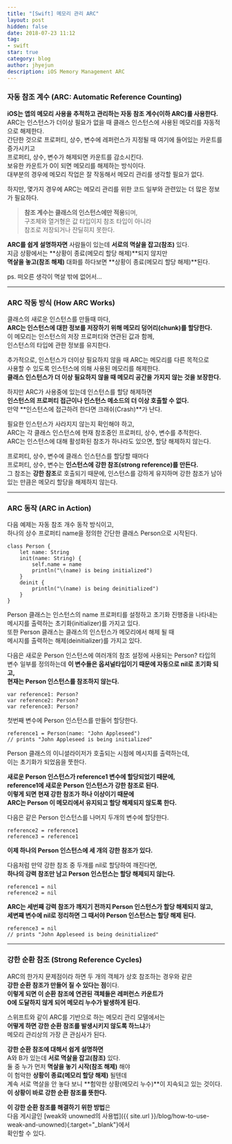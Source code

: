 ```yaml
---
title: "[Swift] 메모리 관리 ARC"
layout: post
hidden: false
date: 2018-07-23 11:12
tag:
- swift
star: true
category: blog
author: jhyejun
description: iOS Memory Management ARC
---
```


### 자동 참조 계수 (ARC: Automatic Reference Counting)
**iOS는 앱의 메모리 사용을 추적하고 관리하는 자동 참조 계수(이하 ARC)를 사용한다.**<br>
ARC는 인스턴스가 더이상 필요가 없을 때 클래스 인스턴스에 사용된 메모리를 자동적으로 해제한다.<br>
간단한 것으로 프로퍼티, 상수, 변수에 레퍼런스가 지정될 때 여기에 들어있는 카운트를 증가시키고<br>
프로퍼티, 상수, 변수가 해제되면 카운트를 감소시킨다.<br>
보유한 카운트가 0이 되면 메모리를 해제하는 방식이다.<br>
대부분의 경우에 메모리 작업은 잘 작동해서 메모리 관리를 생각할 필요가 없다.<br>

하지만, 몇가지 경우에 ARC는 메모리 관리를 위한 코드 일부와 관련있는 더 많은 정보가 필요하다.<br>

> **참조 계수는 클래스의 인스턴스에만 적용**되며,<br>
 구조체와 열거형은 값 타입이지 참조 타입이 아니라<br>
 참조로 저장되거나 잔딜히지 못한다.<br>

**ARC를 쉽게 설명하자면** 사람들이 있는데 **서로의 멱살을 잡고(참조)** 있다.<br>
지금 상황에서는 **상황이 종료(메모리 할당 해제)**되지 않지만<br>
**멱살을 놓고(참조 해제)** 대화를 하다보면 **상황이 종료(메모리 할당 해제)**된다.<br>

ps. 떠오른 생각이 멱살 밖에 없어서...

---

### ARC 작동 방식 (How ARC Works)
클래스의 새로운 인스턴스를 만들때 마다,<br> 
**ARC는 인스턴스에 대한 정보를 저장하기 위해 메모리 덩어리(chunk)를 할당한다.**<br>
이 메모리는 인스턴스의 저장 프로퍼티와 연관된 값과 함께,<br>
인스턴스의 타입에 관한 정보를 유지한다.<br>

추가적으로, 인스턴스가 더이상 필요하지 않을 때 ARC는 메모리를 다른 목적으로<br>
사용할 수 있도록 인스턴스에 의해 사용된 메모리를 해제한다.<br>
**클래스 인스턴스가 더 이상 필요하지 않을 때 메모리 공간을 가지지 않는 것을 보장한다.**<br>

하지만 ARC가 사용중에 있는데 인스턴스를 할당 해제하면<br>
**인스턴스의 프로퍼티 접근이나 인스턴스 메소드의 더 이상 호출할 수 없다.**<br>
만약 **인스턴스에 접근하려 한다면 크래쉬(Crash)**가 난다.

필요한 인스턴스가 사라지지 않는지 확인해야 하고,<br>
ARC는 각 클래스 인스턴스에 현재 참조중인 프로퍼티, 상수, 변수를 추적한다.<br>
ARC는 인스턴스에 대해 활성화된 참조가 하나라도 있으면, 할당 해제하지 않는다.<br>

프로퍼티, 상수, 변수에 클래스 인스턴스를 할당할 때마다<br>
프로퍼티, 상수, 변수는 **인스턴스에 강한 참조(strong reference)를 만든다.**<br>
그 참조는 **강한 참조**로 호출되기 때문에, 인스턴스를 강하게 유지하며
강한 참조가 남아있는 만큼은 메모리 할당을 해제하지 않는다.

---

### ARC 동작 (ARC in Action)
다음 예제는 자동 참조 개수 동작 방식이고,<br>
하나의 상수 프로퍼티 name을 정의한 간단한 클래스 Person으로 시작된다.<br>

```
class Person {
    let name: String
    init(name: String) {
        self.name = name
        println("\(name) is being initialized")
    }
    deinit {
        println("\(name) is being deinitialized")
    }
}
````

Person 클래스는 인스턴스의 name 프로퍼티를 설정하고 초기화 진행중을 나타내는<br>
메시지를 출력하는 초기화(initializer)를 가지고 있다.<br>
또한 Person 클래스는 클래스의 인스턴스가 메모리에서 해제 될 때<br>
메시지를 출력하는 해제(deinitializer)를 가지고 있다.<br>

다음은 새로운 Person 인스턴스에 여러개의 참조 설정에 사용되는 Person? 타입의<br>
변수 일부를 정의하는데 **이 변수들은 옵셔널타입이기 때문에 자동으로 nil로 초기화 되고,**<br>
**현재는 Person 인스턴스를 참조하지 않는다.**<br>

```
var reference1: Person?
var reference2: Person?
var reference3: Person?
```

첫번째 변수에 Person 인스턴스를 만들어 할당한다.<br>

```
reference1 = Person(name: "John Appleseed")
// prints "John Appleseed is being initialized"
````

Person 클래스의 이니셜라이저가 호출되는 시점에 메시지를 출력하는데,<br>
이는 초기화가 되었음을 뚯한다.<br>

**새로운 Person 인스턴스가 reference1 변수에 할당되었기 때문에,**<br>
**reference1에 새로운 Person 인스턴스가 강한 참조로 된다.**<br>
**이렇게 되면 현재 강한 참조가 하나 이상이기 때문에**<br>
**ARC는 Person 이 메모리에서 유지되고 할당 해제되지 않도록 한다.**<br>

다음은 같은 Person 인스턴스를 나머지 두개의 변수에 할당한다.<br>

```
reference2 = reference1
reference3 = reference1
````

**이제 하나의 Person 인스턴스에 세 개의 강한 참조가 있다.**<br>

다음처럼 만약 강한 참조 중 두개를 nil로 할당하여 깨진다면,<br>
**하나의 강력 참조만 남고 Person 인스턴스는 할당 해제되지 않는다.**<br>

```
reference1 = nil
reference2 = nil
```

**ARC는 세번째 강력 참조가 깨지기 전까지 Person 인스턴스가 할당 해제되지 않고,**<br>
**세변째 변수에 nil로 정리하면 그 때서야 Person 인스턴스는 할당 해제 된다.**<br>

```
reference3 = nil
// prints "John Appleseed is being deinitialized"
```

---

### 강한 순환 참조 (Strong Reference Cycles)
ARC의 한가지 문제점이라 하면 두 개의 객체가 상호 참조하는 경우와 같은<br>
**강한 순환 참조가 만들어 질 수 있다는 점**이다.<br>
**이렇게 되면 이 순환 참조에 연관된 객체들은 레퍼런스 카운트가**<br>
**0에 도달하지 않게 되어 메모리 누수가 발생하게 된다.**<br>

스위프트와 같이 ARC를 기반으로 하는 메모리 관리 모델에서는<br>
**어떻게 하면 강한 순환 참조를 발생시키지 않도록 하느냐**가<br>
메모리 관리상의 가장 큰 관심사가 된다.<br>

**강한 순환 참조에 대해서 쉽게 설명하면**<br>
A와 B가 있는데 **서로 멱살을 잡고(참조)** 있다.<br>
둘 중 누가 먼저 **멱살을 놓기 시작(참조 해제)** 해야<br>
이 험악한 **상황이 종료(메모리 할당 해제)** 될텐데<br>
계속 서로 멱살을 안 놓다 보니 **험악한 상황(메모리 누수)**이 지속되고 있는 것이다.<br>
**이 상황이 바로 강한 순환 참조를 뜻한다.**

**이 강한 순환 참조를 해결하기 위한 방법**은<br>
다음 게시글인 [weak와 unowned의 사용법]({{ site.url }}/blog/how-to-use-weak-and-unowned){:target="_blank"}에서<br>
확인할 수 있다.<br>
